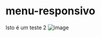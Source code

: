# menu-responsivo

Isto é um teste 2
![image](https://user-images.githubusercontent.com/103531482/193878363-2071299b-1c82-4b45-b6a9-95adbff4101d.png)
